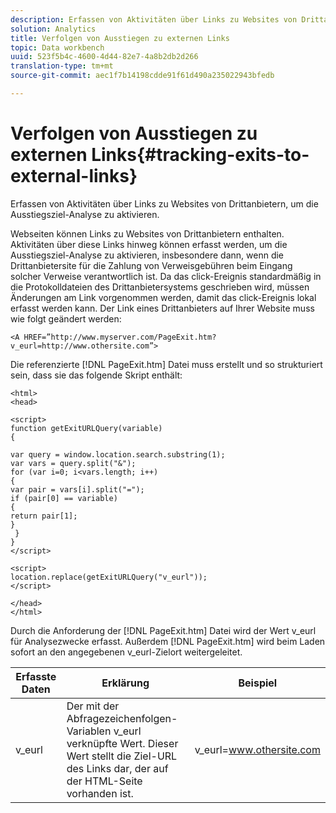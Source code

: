 ```yaml
---
description: Erfassen von Aktivitäten über Links zu Websites von Drittanbietern, um die Ausstiegsziel-Analyse zu aktivieren.
solution: Analytics
title: Verfolgen von Ausstiegen zu externen Links
topic: Data workbench
uuid: 523f5b4c-4600-4d44-82e7-4a8b2db2d266
translation-type: tm+mt
source-git-commit: aec1f7b14198cdde91f61d490a235022943bfedb

---
```



# Verfolgen von Ausstiegen zu externen Links{#tracking-exits-to-external-links}

Erfassen von Aktivitäten über Links zu Websites von Drittanbietern, um die Ausstiegsziel-Analyse zu aktivieren.

Webseiten können Links zu Websites von Drittanbietern enthalten. Aktivitäten über diese Links hinweg können erfasst werden, um die Ausstiegsziel-Analyse zu aktivieren, insbesondere dann, wenn die Drittanbietersite für die Zahlung von Verweisgebühren beim Eingang solcher Verweise verantwortlich ist. Da das click-Ereignis standardmäßig in die Protokolldateien des Drittanbietersystems geschrieben wird, müssen Änderungen am Link vorgenommen werden, damit das click-Ereignis lokal erfasst werden kann. Der Link eines Drittanbieters auf Ihrer Website muss wie folgt geändert werden:

```
<A HREF=”http://www.myserver.com/PageExit.htm?v_eurl=http://www.othersite.com”>
```

Die referenzierte [!DNL PageExit.htm] Datei muss erstellt und so strukturiert sein, dass sie das folgende Skript enthält:

```
<html> 
<head> 
 
<script> 
function getExitURLQuery(variable) 
{ 
 
var query = window.location.search.substring(1); 
var vars = query.split("&"); 
for (var i=0; i<vars.length; i++) 
{ 
var pair = vars[i].split("="); 
if (pair[0] == variable) 
{ 
return pair[1]; 
} 
 }  
} 
</script> 
 
<script> 
location.replace(getExitURLQuery("v_eurl")); 
</script>  
 
</head> 
</html>
```

Durch die Anforderung der [!DNL PageExit.htm] Datei wird der Wert v_eurl für Analysezwecke erfasst. Außerdem [!DNL PageExit.htm] wird beim Laden sofort an den angegebenen v_eurl-Zielort weitergeleitet.

| Erfasste Daten | Erklärung | Beispiel |
|---|---|---|
| v_eurl | Der mit der Abfragezeichenfolgen-Variablen v_eurl verknüpfte Wert. Dieser Wert stellt die Ziel-URL des Links dar, der auf der HTML-Seite vorhanden ist. | v_eurl=www.othersite.com |

